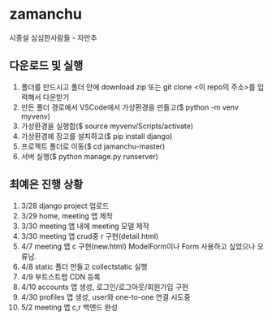# zamanchu
시종설 심심한사람들 - 자만추

## 다운로드 및 실행
1. 폴더를 만드시고 폴더 안에 download zip 또는 git clone <이 repo의 주소>를 입력해서 다운받기
2. 만든 폴더 경로에서 VSCode에서 가상환경을 만들고($ python -m venv myvenv)
3. 가상환경을 실행합($ source myvenv/Scripts/activate)
4. 가상환경에 장고를 설치하고($ pip install django)
5. 프로젝트 폴더로 이동($ cd jamanchu-master)
6. 서버 실행($ python manage.py runserver)

## 최예은 진행 상황
1. 3/28 django project 업로드
2. 3/29 home, meeting 앱 제작
3. 3/30 meeting 앱 내에 meeting 모델 제작
4. 3/30 meeting 앱 crud중 r 구현(detail.html)
5. 4/7 meeting 앱 c 구현(new.html) ModelForm이나 Form 사용하고 싶었으나 오류남.
6. 4/8 static 폴더 만들고 collectstatic 실행
7. 4/9 부트스트랩 CDN 등록
8. 4/10 accounts 앱 생성, 로그인/로그아웃/회원가입 구현
9. 4/30 profiles 앱 생성, user와 one-to-one 연결 시도중
10. 5/2 meeting 앱 c,r 백엔드 완성
